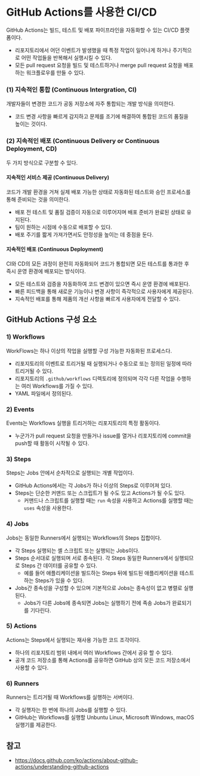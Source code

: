 # GitHub Actions를 사용한 CI/CD

GitHub Actions는 빌드, 테스트 및 배포 파이프라인을 자동화할 수 있는 CI/CD 플랫폼이다.

- 리포지토리에서 어던 이벤트가 발생했을 때 특정 작업이 일어나게 하거나 주기적으로 어떤 작업들을 반복해서 실행시킬 수 있다.
- 모든 pull request 요청을 빌드 및 테스트하거나 merge pull request 요청을 배포하는 워크플로우를 만들 수 있다.

### (1) 지속적인 통합 (Continuous Intergration, CI)

개발자들이 변경한 코드가 공동 저장소에 자주 통합되는 개발 방식을 의미한다.

- 코드 변경 사항을 빠르게 감지하고 문제를 조기에 해결하여 통합된 코드의 품질을 높이는 것이다.

### (2) 지속적인 배포 (Continuous Delivery or Continuous Deployment, CD)

두 가지 방식으로 구분할 수 있다.

#### 지속적인 서비스 제공 (Continuous Delivery)

코드가 개발 환경을 거쳐 실제 배포 가능한 상태로 자동화된 테스트와 승인 프로세스를 통해 준비되는 것을 의미한다.

- 배포 전 테스트 및 품질 검증이 자동으로 이루어지며 배포 준비가 완료된 상태로 유지된다. 
- 팀이 원하는 시점에 수동으로 배포할 수 있다.
- 배포 주기를 짧게 가져가면서도 안정성을 높이는 데 중점을 둔다.

#### 지속적인 배포 (Continuous Deployment)

CI와 CD의 모든 과정이 완전히 자동화되어 코드가 통합되면 모든 테스트를 통과한 후 즉시 운영 환경에 배포되는 방식이다.

- 모든 테스트와 검증을 자동화하여 코드 변경이 있으면 즉시 운영 환경에 배포된다.
- 빠른 피드백을 통해 새로운 기능이나 변경 사항이 즉각적으로 사용자에게 제공된다.
- 지속적인 배포를 통해 제품의 개선 사항을 빠르게 사용자에게 전달할 수 있다.

## GitHub Actions 구성 요소

### 1) Workflows

WorkFlows는 하나 이상의 작업을 실행할 구성 가능한 자동화된 프로세스다.

- 리포지토리의 이벤트로 트리거될 때 실행되거나 수동으로 또는 정의된 일정에 따라 트리거될 수 있다.
- 리포지토리의 `.github/workflows` 디렉토리에 정의되며 각각 다른 작업을 수행하는 여러 Workflows를 가질 수 있다.
- YAML 파일에서 정의된다.

### 2) Events

Events는 Workflows 실행을 트리거하는 리포지토리의 특정 활동이다.

- 누군가가 pull request 요청을 만들거나 issue를 열거나 리포지토리에 commit을 push할 때 활동이 시작될 수 있다.

### 3) Steps

Steps는 Jobs 안에서 순차적으로 실행되는 개별 작업이다.

- GitHub Actions에서는 각 Jobs가 하나 이상의 Steps로 이루어져 있다.
- Steps는 단순한 커맨드 또는 스크립트가 될 수도 있고 Actions가 될 수도 있다.
  - 커맨드나 스크립트를 실행할 때는 `run` 속성을 사용하고 Actions를 실행할 때는 `uses` 속성을 사용한다.

### 4) Jobs

Jobs는 동일한 Runners에서 실행되는 Workflows의 Steps 집합이다.

- 각 Steps 실행되는 셸 스크립트 또는 실행되는 Jobs이다.
- Steps 순서대로 실행되며 서로 종속된다. 각 Steps 동일한 Runners에서 실행되므로 Steps 간 데이터를 공유할 수 있다.
  - 예를 들어 애플리케이션을 빌드하는 Steps 뒤에 빌드된 애플리케이션을 테스트하는 Steps가 있을 수 있다.
- Jobs간 종속성을 구성할 수 있으며 기본적으로 Jobs는 종속성이 없고 병렬로 실행된다.
  - Jobs가 다른 Jobs에 종속되면 Jobs는 실행하기 전에 족송 Jobs가 완료되기를 기다린다.

### 5) Actions

Actions는 Steps에서 실행되는 재사용 가능한 코드 조각이다.

- 하나의 리포지토리 범위 내에서 여러 Workflows 간에서 공유 할 수 있다.
- 공개 코드 저장소를 통해 Actions를 공유하면 GitHub 상의 모든 코드 저장소에서 사용할 수 있다.

### 6) Runners

Runners는 트리거될 때 Workflows를 실행하는 서버이다.

- 각 실행자는 한 번에 하나의 Jobs를 실행할 수 있다.
- GitHub는 Workflows를 실행할 Unbuntu Linux, Microsoft Windows, macOS 실행기를 제공한다.

## 참고

- https://docs.github.com/ko/actions/about-github-actions/understanding-github-actions